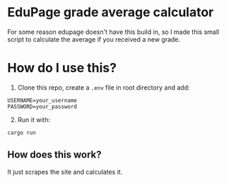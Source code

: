 # EduPage grade average calculator

For some reason edupage doesn't have this build in, so I made this small script to calculate the average if you received a new grade.

# How do I use this?

1. Clone this repo, create a `.env` file in root directory and add:

```env
USERNAME=your_username
PASSWORD=your_password

```

2. Run it with:

```bash
cargo run


```

## How does this work?

It just scrapes the site and calculates it.

